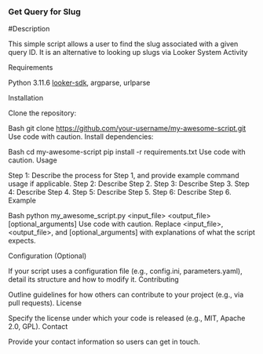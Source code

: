 ### Get Query for Slug
#Description

This simple script allows a user to find the slug associated with a given query ID. It is an alternative to looking up slugs via Looker System Activity 

Requirements

Python 3.11.6
[looker-sdk](https://pypi.org/project/looker-sdk/), argparse, urlparse

Installation

Clone the repository:

Bash
git clone https://github.com/your-username/my-awesome-script.git
Use code with caution.
Install dependencies:

Bash
cd my-awesome-script
pip install -r requirements.txt 
Use code with caution.
Usage

Step 1: Describe the process for Step 1, and provide example command usage if applicable.
Step 2: Describe Step 2.
Step 3: Describe Step 3.
Step 4: Describe Step 4.
Step 5: Describe Step 5.
Step 6: Describe Step 6.
Example

Bash
python my_awesome_script.py <input_file> <output_file> [optional_arguments] 
Use code with caution.
Replace <input_file>, <output_file>, and  [optional_arguments] with explanations of what the script expects.

Configuration (Optional)

If your script uses a configuration file (e.g., config.ini, parameters.yaml), detail its structure and how to modify it.
Contributing

Outline guidelines for how others can contribute to your project (e.g., via pull requests).
License

Specify the license under which your code is released (e.g., MIT, Apache 2.0, GPL).
Contact

Provide your contact information so users can get in touch.

